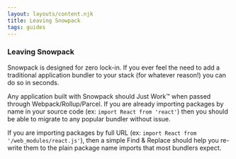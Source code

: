 ```yaml
---
layout: layouts/content.njk
title: Leaving Snowpack
tags: guides
---
```


### Leaving Snowpack

Snowpack is designed for zero lock-in. If you ever feel the need to add a traditional application bundler to your stack (for whatever reason!) you can do so in seconds.

Any application built with Snowpack should Just Work™️ when passed through Webpack/Rollup/Parcel. If you are already importing packages by name in your source code (ex: `import React from 'react'`) then you should be able to migrate to any popular bundler without issue.

If you are importing packages by full URL (ex: `import React from '/web_modules/react.js'`), then a simple Find & Replace should help you re-write them to the plain package name imports that most bundlers expect.
